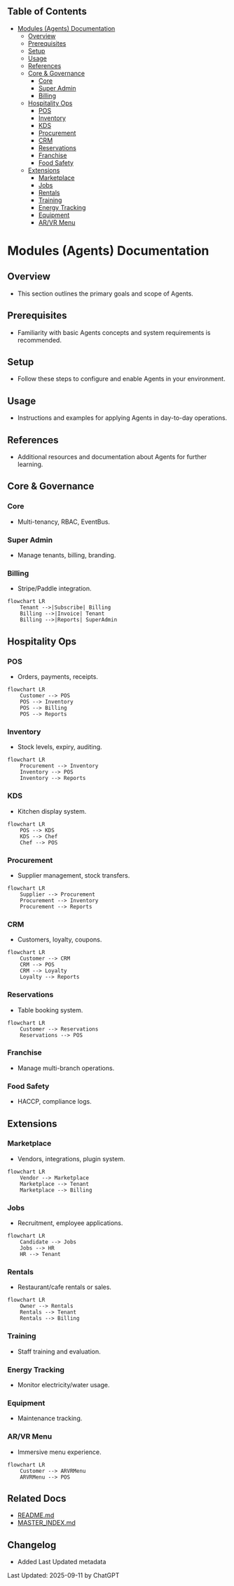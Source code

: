 <!-- START doctoc generated TOC please keep comment here to allow auto update -->
<!-- DON'T EDIT THIS SECTION, INSTEAD RE-RUN doctoc TO UPDATE -->
## Table of Contents

- [Modules (Agents) Documentation](#modules-agents-documentation)
  - [Overview](#overview)
  - [Prerequisites](#prerequisites)
  - [Setup](#setup)
  - [Usage](#usage)
  - [References](#references)
  - [Core & Governance](#core--governance)
    - [Core](#core)
    - [Super Admin](#super-admin)
    - [Billing](#billing)
  - [Hospitality Ops](#hospitality-ops)
    - [POS](#pos)
    - [Inventory](#inventory)
    - [KDS](#kds)
    - [Procurement](#procurement)
    - [CRM](#crm)
    - [Reservations](#reservations)
    - [Franchise](#franchise)
    - [Food Safety](#food-safety)
  - [Extensions](#extensions)
    - [Marketplace](#marketplace)
    - [Jobs](#jobs)
    - [Rentals](#rentals)
    - [Training](#training)
    - [Energy Tracking](#energy-tracking)
    - [Equipment](#equipment)
    - [AR/VR Menu](#arvr-menu)

<!-- END doctoc generated TOC please keep comment here to allow auto update -->

# Modules (Agents) Documentation

## Overview
- This section outlines the primary goals and scope of Agents.

## Prerequisites
- Familiarity with basic Agents concepts and system requirements is recommended.

## Setup
- Follow these steps to configure and enable Agents in your environment.

## Usage
- Instructions and examples for applying Agents in day-to-day operations.

## References
- Additional resources and documentation about Agents for further learning.


## Core & Governance
### Core
- Multi-tenancy, RBAC, EventBus.  

### Super Admin
- Manage tenants, billing, branding.  

### Billing
- Stripe/Paddle integration.  

```mermaid
flowchart LR
    Tenant -->|Subscribe| Billing
    Billing -->|Invoice| Tenant
    Billing -->|Reports| SuperAdmin
```

## Hospitality Ops
### POS
- Orders, payments, receipts.  

```mermaid
flowchart LR
    Customer --> POS
    POS --> Inventory
    POS --> Billing
    POS --> Reports
```

### Inventory
- Stock levels, expiry, auditing.  

```mermaid
flowchart LR
    Procurement --> Inventory
    Inventory --> POS
    Inventory --> Reports
```

### KDS
- Kitchen display system.  

```mermaid
flowchart LR
    POS --> KDS
    KDS --> Chef
    Chef --> POS
```

### Procurement
- Supplier management, stock transfers.  

```mermaid
flowchart LR
    Supplier --> Procurement
    Procurement --> Inventory
    Procurement --> Reports
```

### CRM
- Customers, loyalty, coupons.  

```mermaid
flowchart LR
    Customer --> CRM
    CRM --> POS
    CRM --> Loyalty
    Loyalty --> Reports
```

### Reservations
- Table booking system.  

```mermaid
flowchart LR
    Customer --> Reservations
    Reservations --> POS
```

### Franchise
- Manage multi-branch operations.  

### Food Safety
- HACCP, compliance logs.  

## Extensions
### Marketplace
- Vendors, integrations, plugin system.  

```mermaid
flowchart LR
    Vendor --> Marketplace
    Marketplace --> Tenant
    Marketplace --> Billing
```

### Jobs
- Recruitment, employee applications.  

```mermaid
flowchart LR
    Candidate --> Jobs
    Jobs --> HR
    HR --> Tenant
```

### Rentals
- Restaurant/cafe rentals or sales.  

```mermaid
flowchart LR
    Owner --> Rentals
    Rentals --> Tenant
    Rentals --> Billing
```

### Training
- Staff training and evaluation.  

### Energy Tracking
- Monitor electricity/water usage.  

### Equipment
- Maintenance tracking.  

### AR/VR Menu
- Immersive menu experience.  

```mermaid
flowchart LR
    Customer --> ARVRMenu
    ARVRMenu --> POS
```

## Related Docs
- [README.md](README.md)
- [MASTER_INDEX.md](MASTER_INDEX.md)


## Changelog
- Added Last Updated metadata

Last Updated: 2025-09-11 by ChatGPT

